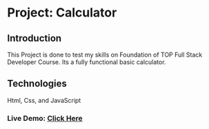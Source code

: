 # Project: Calculator

## Introduction

This Project is done to test my skills on Foundation of TOP Full Stack Developer Course. Its a fully functional basic calculator.

## Technologies

Html, Css, and JavaScript

### Live Demo: [Click Here](https://semirmuhammed.github.io/odin-calculator/)

